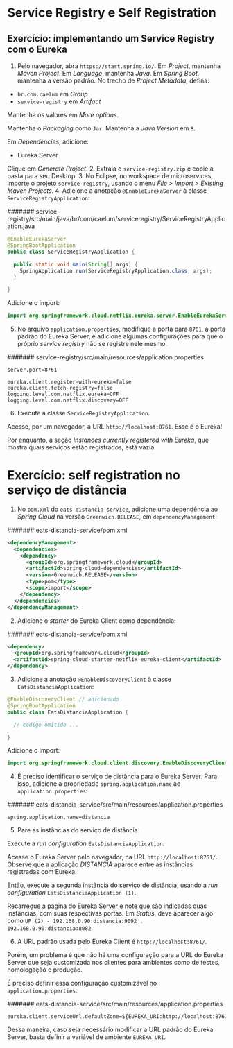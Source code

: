 # Service Registry e Self Registration

## Exercício: implementando um Service Registry com o Eureka

1. Pelo navegador, abra `https://start.spring.io/`.
  Em _Project_, mantenha _Maven Project_.
  Em _Language_, mantenha _Java_.
  Em _Spring Boot_, mantenha a versão padrão.
  No trecho de _Project Metadata_, defina:

  - `br.com.caelum` em _Group_
  - `service-registry` em _Artifact_

  Mantenha os valores em _More options_.
 
  Mantenha o _Packaging_ como `Jar`.
  Mantenha a _Java Version_ em `8`.

  Em _Dependencies_, adicione:

  - Eureka Server

  Clique em _Generate Project_.
2. Extraia o `service-registry.zip` e copie a pasta para seu Desktop.
3. No Eclipse, no workspace de microservices, importe o projeto `service-registry`, usando o menu _File > Import > Existing Maven Projects_.
4. Adicione a anotação `@EnableEurekaServer` à classe `ServiceRegistryApplication`:

  ####### service-registry/src/main/java/br/com/caelum/serviceregistry/ServiceRegistryApplication.java

  ```java
  @EnableEurekaServer
  @SpringBootApplication
  public class ServiceRegistryApplication {

    public static void main(String[] args) {
      SpringApplication.run(ServiceRegistryApplication.class, args);
    }

  }
  ```

  Adicione o import:

  ```java
  import org.springframework.cloud.netflix.eureka.server.EnableEurekaServer;
  ```

5. No arquivo `application.properties`, modifique a porta para `8761`, a porta padrão do Eureka Server, e adicione algumas configurações para que o próprio _service registry_ não se registre nele mesmo.

  ####### service-registry/src/main/resources/application.properties

  ```properties
  server.port=8761

  eureka.client.register-with-eureka=false
  eureka.client.fetch-registry=false
  logging.level.com.netflix.eureka=OFF
  logging.level.com.netflix.discovery=OFF
  ```

6. Execute a classe `ServiceRegistryApplication`.

  Acesse, por um navegador, a URL `http://localhost:8761`. Esse é o Eureka!

  Por enquanto, a seção  _Instances currently registered with Eureka_, que mostra quais serviços estão registrados, está vazia.

# Exercício: self registration no serviço de distância

1. No `pom.xml` do `eats-distancia-service`, adicione uma dependência ao _Spring Cloud_ na versão `Greenwich.RELEASE`, em `dependencyManagement`:

  ####### eats-distancia-service/pom.xml

  ```xml
  <dependencyManagement>
    <dependencies>
      <dependency>
        <groupId>org.springframework.cloud</groupId>
        <artifactId>spring-cloud-dependencies</artifactId>
        <version>Greenwich.RELEASE</version>
        <type>pom</type>
        <scope>import</scope>
      </dependency>
    </dependencies>
  </dependencyManagement>
  ```

2. Adicione o _starter_ do Eureka Client como dependência:
  
  ####### eats-distancia-service/pom.xml

  ```xml
  <dependency>
    <groupId>org.springframework.cloud</groupId>
    <artifactId>spring-cloud-starter-netflix-eureka-client</artifactId>
  </dependency>
  ```

3. Adicione a anotação `@EnableDiscoveryClient` à classe `EatsDistanciaApplication`:

  ```java
  @EnableDiscoveryClient // adicionado
  @SpringBootApplication
  public class EatsDistanciaApplication {

    // código omitido ...

  }
  ```

  Adicione o import:

  ```java
  import org.springframework.cloud.client.discovery.EnableDiscoveryClient;
  ```

4. É preciso identificar o serviço de distância para o Eureka Server. Para isso, adicione a propriedade `spring.application.name` ao `application.properties`:

  ####### eats-distancia-service/src/main/resources/application.properties

  ```properties
  spring.application.name=distancia
  ```

5. Pare as instâncias do serviço de distância.

  Execute a _run configuration_ `EatsDistanciaApplication`.

  Acesse o Eureka Server pelo navegador, na URL `http://localhost:8761/`. Observe que a aplicação _DISTANCIA_ aparece entre as instâncias registradas com Eureka.

  Então, execute a segunda instância do serviço de distância, usando a _run configuration_ `EatsDistanciaApplication (1)`.

  Recarregue a página do Eureka Server e note que são indicadas duas instâncias, com suas respectivas portas. Em _Status_, deve aparecer algo como `UP (2) - 192.168.0.90:distancia:9092 , 192.168.0.90:distancia:8082`. 

6. A URL padrão usada pelo Eureka Client é `http://localhost:8761/`.

  Porém, um problema é que não há uma configuração para a URL do Eureka Server que seja customizada nos clientes para ambientes como de testes, homologação e produção.

  É preciso definir essa configuração customizável no `application.properties`:

  ####### eats-distancia-service/src/main/resources/application.properties

  ```properties
  eureka.client.serviceUrl.defaultZone=${EUREKA_URI:http://localhost:8761/eureka/}
  ```

  Dessa maneira, caso seja necessário modificar a URL padrão do Eureka Server, basta definir a variável de ambiente `EUREKA_URI`.
